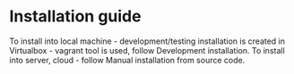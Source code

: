 # Installation guide

To install into local machine - development/testing installation is created in Virtualbox - vagrant tool is used, follow Development installation.
To install into server, cloud - follow Manual installation from source code.
